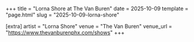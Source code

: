 +++
title = "Lorna Shore at The Van Buren"
date = 2025-10-09
template = "page.html"
slug = "2025-10-09-lorna-shore"

[extra]
artist = "Lorna Shore"
venue = "The Van Buren"
venue_url = "https://www.thevanburenphx.com/shows"
+++
